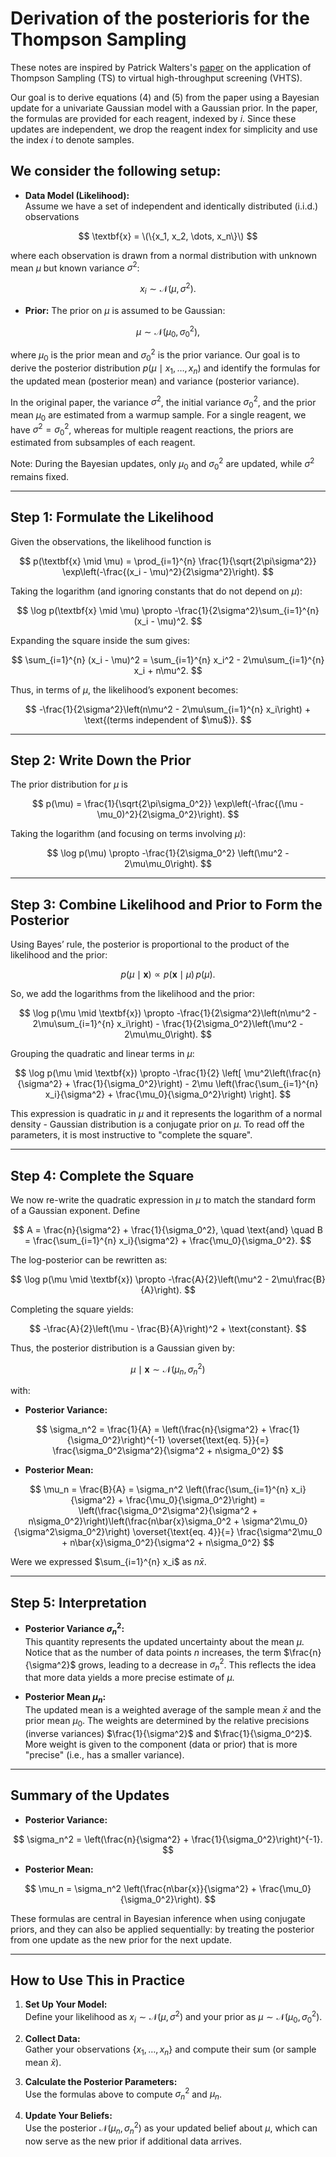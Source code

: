 # Derivation of the posterioris for the Thompson Sampling

These notes are inspired by Patrick Walters's [paper](https://pubs.acs.org/doi/10.1021/acs.jcim.3c01790) on the application of Thompson Sampling (TS) to virtual high-throughput screening (VHTS).

Our goal is to derive equations (4) and (5) from the paper using a Bayesian update for a univariate Gaussian model with a Gaussian prior.
In the paper, the formulas are provided for each reagent, indexed by $i$.
Since these updates are independent, we drop the reagent index for simplicity and use the index $i$ to denote samples.

## We consider the following setup:
- **Data Model (Likelihood):**  
Assume we have a set of independent and identically distributed (i.i.d.) observations

$$
 \textbf{x} = \(\{x_1, x_2, \dots, x_n\}\)
$$

where each observation is drawn from a normal distribution with unknown mean $\mu$ but known variance $\sigma^2$:

$$
x_i \sim \mathcal{N}(\mu, \sigma^2).
$$

- **Prior:**
The prior on $\mu$ is assumed to be Gaussian:

$$
\mu \sim \mathcal{N}(\mu_0, \sigma_0^2),
$$

where $\mu_0$ is the prior mean and $\sigma_0^2$ is the prior variance.
Our goal is to derive the posterior distribution $p(\mu \mid x_1, \dots, x_n)$ and identify the formulas for the updated mean (posterior mean) and variance (posterior variance).

In the original paper, the variance $\sigma^2$, the initial variance $\sigma_0^2$, and the prior mean $\mu_0$ are estimated from a warmup sample. For a single reagent, we have $\sigma^2 = \sigma_0^2$, whereas for multiple reagent reactions, the priors are estimated from subsamples of each reagent.

Note: During the Bayesian updates, only $\mu_0$ and $\sigma_0^2$ are updated, while $\sigma^2$ remains fixed.

---

## Step 1: Formulate the Likelihood

Given the observations, the likelihood function is

$$
p(\textbf{x} \mid \mu) = \prod_{i=1}^{n} \frac{1}{\sqrt{2\pi\sigma^2}} \exp\left(-\frac{(x_i - \mu)^2}{2\sigma^2}\right).
$$

Taking the logarithm (and ignoring constants that do not depend on $\mu$):

$$
\log p(\textbf{x} \mid \mu) \propto -\frac{1}{2\sigma^2}\sum_{i=1}^{n}(x_i - \mu)^2.
$$

Expanding the square inside the sum gives:

$$
\sum_{i=1}^{n} (x_i - \mu)^2 = \sum_{i=1}^{n} x_i^2 - 2\mu\sum_{i=1}^{n} x_i + n\mu^2.
$$

Thus, in terms of $\mu$, the likelihood’s exponent becomes:

$$
-\frac{1}{2\sigma^2}\left(n\mu^2 - 2\mu\sum_{i=1}^{n} x_i\right) + \text{(terms independent of $\mu$)}.
$$

---

## Step 2: Write Down the Prior

The prior distribution for $\mu$ is

$$
p(\mu) = \frac{1}{\sqrt{2\pi\sigma_0^2}} \exp\left(-\frac{(\mu - \mu_0)^2}{2\sigma_0^2}\right).
$$

Taking the logarithm (and focusing on terms involving $\mu$):

$$
\log p(\mu) \propto -\frac{1}{2\sigma_0^2} \left(\mu^2 - 2\mu\mu_0\right).
$$

---

## Step 3: Combine Likelihood and Prior to Form the Posterior

Using Bayes’ rule, the posterior is proportional to the product of the likelihood and the prior:

$$
p(\mu \mid \textbf{x}) \propto p(\textbf{x} \mid \mu) \, p(\mu).
$$

So, we add the logarithms from the likelihood and the prior:

$$
\log p(\mu \mid \textbf{x}) \propto -\frac{1}{2\sigma^2}\left(n\mu^2 - 2\mu\sum_{i=1}^{n} x_i\right) - \frac{1}{2\sigma_0^2}\left(\mu^2 - 2\mu\mu_0\right).
$$

Grouping the quadratic and linear terms in $\mu$:

$$
\log p(\mu \mid \textbf{x}) \propto -\frac{1}{2} \left[ \mu^2\left(\frac{n}{\sigma^2} + \frac{1}{\sigma_0^2}\right) - 2\mu \left(\frac{\sum_{i=1}^{n} x_i}{\sigma^2} + \frac{\mu_0}{\sigma_0^2}\right) \right].
$$

This expression is quadratic in $\mu$ and it represents the logarithm of a normal density - Gaussian distribution is a conjugate prior on $\mu$. To read off the parameters, it is most instructive to "complete the square".

---

## Step 4: Complete the Square

We now re-write the quadratic expression in $\mu$ to match the standard form of a Gaussian exponent. Define

$$
A = \frac{n}{\sigma^2} + \frac{1}{\sigma_0^2}, \quad \text{and} \quad B = \frac{\sum_{i=1}^{n} x_i}{\sigma^2} + \frac{\mu_0}{\sigma_0^2}.
$$

The log-posterior can be rewritten as:

$$
\log p(\mu \mid \textbf{x}) \propto -\frac{A}{2}\left(\mu^2 - 2\mu\frac{B}{A}\right).
$$

Completing the square yields:

$$
-\frac{A}{2}\left(\mu - \frac{B}{A}\right)^2 + \text{constant}.
$$

Thus, the posterior distribution is a Gaussian given by:

$$
\mu \mid \textbf{x} \sim \mathcal{N}\left(\mu_{n}, \sigma_{n}^2\right)
$$

with:

- **Posterior Variance:**
  
$$
  \sigma_n^2 = \frac{1}{A} = \left(\frac{n}{\sigma^2} + \frac{1}{\sigma_0^2}\right)^{-1} \overset{\text{eq. 5}}{=} \frac{\sigma_0^2\sigma^2}{\sigma^2 + n\sigma_0^2}
$$

- **Posterior Mean:**

$$
  \mu_n = \frac{B}{A} = \sigma_n^2 \left(\frac{\sum_{i=1}^{n} x_i}{\sigma^2} + \frac{\mu_0}{\sigma_0^2}\right) = \left(\frac{\sigma_0^2\sigma^2}{\sigma^2 + n\sigma_0^2}\right)\left(\frac{n\bar{x}\sigma_0^2 + \sigma^2\mu_0}{\sigma^2\sigma_0^2}\right) \overset{\text{eq. 4}}{=} \frac{\sigma^2\mu_0 + n\bar{x}\sigma_0^2}{\sigma^2 + n\sigma_0^2}
$$

Were we expressed $\sum_{i=1}^{n} x_i$ as $n\bar{x}$.

---

## Step 5: Interpretation

- **Posterior Variance $\sigma_n^2$:**  
  This quantity represents the updated uncertainty about the mean $\mu$. Notice that as the number of data points $n$ increases, the term $\frac{n}{\sigma^2}$ grows, leading to a decrease in $\sigma_n^2$. This reflects the idea that more data yields a more precise estimate of $\mu$.

- **Posterior Mean $\mu_n$:**  
  The updated mean is a weighted average of the sample mean $\bar{x}$ and the prior mean $\mu_0$. The weights are determined by the relative precisions (inverse variances) $\frac{1}{\sigma^2}$ and $\frac{1}{\sigma_0^2}$. More weight is given to the component (data or prior) that is more "precise" (i.e., has a smaller variance).

---

## Summary of the Updates

- **Posterior Variance:**

$$
  \sigma_n^2 = \left(\frac{n}{\sigma^2} + \frac{1}{\sigma_0^2}\right)^{-1}.
$$

- **Posterior Mean:**

$$
  \mu_n = \sigma_n^2 \left(\frac{n\bar{x}}{\sigma^2} + \frac{\mu_0}{\sigma_0^2}\right).
$$

These formulas are central in Bayesian inference when using conjugate priors, and they can also be applied sequentially: by treating the posterior from one update as the new prior for the next update.

---

## How to Use This in Practice

1. **Set Up Your Model:**  
   Define your likelihood as $x_i \sim \mathcal{N}(\mu, \sigma^2)$ and your prior as $\mu \sim \mathcal{N}(\mu_0, \sigma_0^2)$.

2. **Collect Data:**  
   Gather your observations $\{x_1, \dots, x_n\}$ and compute their sum (or sample mean $\bar{x}$).

3. **Calculate the Posterior Parameters:**  
   Use the formulas above to compute $\sigma_n^2$ and $\mu_n$.

4. **Update Your Beliefs:**  
   Use the posterior $\mathcal{N}(\mu_n, \sigma_n^2)$ as your updated belief about $\mu$, which can now serve as the new prior if additional data arrives.
